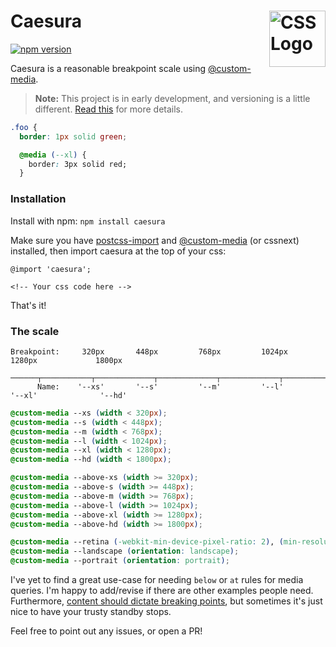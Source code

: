 # Caesura <img src="https://rawgit.com/jonathantneal/media-expressions-spec/gh-pages/css-logo.svg" alt="CSS Logo" width="90" height="90" align="right">

[![npm version](https://badge.fury.io/js/caesura.svg)](https://badge.fury.io/js/caesura)

Caesura is a reasonable breakpoint scale using [@custom-media](https://github.com/postcss/postcss-custom-media).
> **Note:** This project is in early development, and versioning is a little different. [Read this](http://markup.im/#q4_cRZ1Q) for more details.

```css
.foo {
  border: 1px solid green;

  @media (--xl) {
    border: 3px solid red;
  }
```

### Installation

Install with npm:
`npm install caesura`

Make sure you have [postcss-import](https://github.com/postcss/postcss-import) and [@custom-media](https://github.com/postcss/postcss-custom-media) (or cssnext) installed, then import caesura at the top of your css:

```
@import 'caesura';

<!-- Your css code here -->
```
That's it!

### The scale

```
Breakpoint:     320px       448px         768px         1024px       1280px             1800px
            ──────┬───────────┬─────────────┬─────────────┬─────────────┬──────────────────┬─────
      Name:    '--xs'       '--s'         '--m'         '--l'        '--xl'              '--hd'
```

```css
@custom-media --xs (width < 320px);
@custom-media --s (width < 448px);
@custom-media --m (width < 768px);
@custom-media --l (width < 1024px);
@custom-media --xl (width < 1280px);
@custom-media --hd (width < 1800px);

@custom-media --above-xs (width >= 320px);
@custom-media --above-s (width >= 448px);
@custom-media --above-m (width >= 768px);
@custom-media --above-l (width >= 1024px);
@custom-media --above-xl (width >= 1280px);
@custom-media --above-hd (width >= 1800px);

@custom-media --retina (-webkit-min-device-pixel-ratio: 2), (min-resolution: 192dpi);
@custom-media --landscape (orientation: landscape);
@custom-media --portrait (orientation: portrait);
```

I've yet to find a great use-case for needing `below` or `at` rules for media queries. I'm happy to add/revise if there are other examples people need. Furthermore, [content should dictate breaking points](https://github.com/jescalan/gps#breakpoints), but sometimes it's just nice to have your trusty standby stops.

Feel free to point out any issues, or open a PR!
